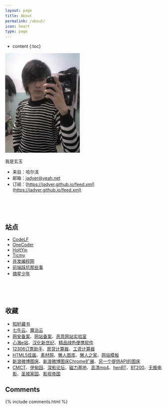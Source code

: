```yaml
---
layout: page
title: About
permalink: /about/
icon: heart
type: page
---
```


* content
{:toc}


![](/img/myself.jpg)

我是玄玉

* 来自：哈尔滨
* 邮箱：[jadyer@yeah.net](mailto:jadyer@yeah.net)
* 订阅：[https://jadyer.github.io/feed.xml](https://jadyer.github.io/feed.xml)
<br/>
<br/>
<br/>

## 站点

* [CodeLF](https://unbug.github.io/codelf/)
* [OneCoder](http://www.coderli.com)
* [HoltYin](https://holtyin.github.io/)
* [Ticmy](http://www.ticmy.com)
* [并发编程网](http://ifeve.com)
* [前端踩坑那些事](http://www.acgo.moe/)
* [摘星少年](http://cmin.me/)
<br/>
<br/>
<br/>

## 收藏

* [知轩藏书](http://www.zxcs8.com)
* [七牛云](http://www.qiniu.com/)、[魔泊云](https://www.mopaas.com/)
* [网安备案](http://www.beian.gov.cn)、[网站备案](http://www.miitbeian.gov.cn)、[恶意网站实验室](http://www.mwsl.org.cn)
* [心海e站](http://hrtsea.com)、[汉化新世纪](http://www.hanzify.org)、[精品绿色便携软件](http://www.portablesoft.org)
* [12306订票助手](http://www.fishlee.net)、[房贷计算器](http://fangd.sinaapp.com)、[工资计算器](http://salarycalculator.sinaapp.com/city/chongqing)
* [HTML5炫画](http://www.html5tricks.com)、[素材网](http://www.xwcms.net)、[懒人图库](http://www.lanrentuku.com)、[懒人之家](http://www.lanrenzhijia.com)、[网站模板](http://www.mycodes.net/153/)
* [新浪微博图床](http://weibo.com/minipublish)、[新浪微博图床Chrome扩展](https://github.com/Suxiaogang/WeiboPicBed)、[另一个提供API的图床](https://sm.ms/)
* [CMCT](https://cmct.tv/?fromuid=72191)、[伊甸园](http://bbs.sfile2012.com)、[深影论坛](http://www.shinybbs.com)、[磁力基地](http://www.cilijidi.com/)、[高清mp4](http://www.mp4ba.la)、[henBT](http://www.henbt.com)、[BT200](http://www.bt200.com)、[无极电影](http://bbs.btwuji.com)、[圣城家园](http://hdscg.com)、[影视帝国](http://www.y4dg.cc)

## Comments

{% include comments.html %}